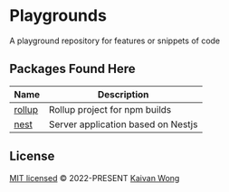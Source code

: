 # Playgrounds

A playground repository for features or snippets of code

## Packages Found Here

| Name                      | Description                        |
| ------------------------- | ---------------------------------- |
| [rollup](packages/rollup) | Rollup project for npm builds      |
| [nest](packages/nestjs)   | Server application based on Nestjs |

## License

[MIT licensed](./LICENSE) © 2022-PRESENT [Kaivan Wong](https://github.com/kaivanwong)
